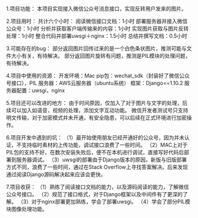 1.项目功能：
本项目实现接入微信公众号消息接口，实现反转用户发来的图片。

2.项目用时：
共计六个小时：
阅读微信接口文档：1小时
部署服务器并接入微信公众号：1小时
分析并获取客户端传输来的内容：1小时
实现图片获取与图片反转处理：1小时
整合代码并部署uwsgi＋nginx：1.5小时
总结并撰写文档：0.5小时

3.可能存在的bug：
部分返回图片回传过来的是一个白色条状图片，推测可能与文件大小有关，有待解决。
部分返回图片旋转有问题，推测是PIL模块的处理问题，有待解决。

4.项目中使用的资源：
开发环境：Mac
pip包：wechat_sdk（封装好了微信公众号接口），PIL
服务器：AWS云服务器（ubuntu系统）
框架：Django==1.10.2
服务器配置：uwsgi，nginx

5.项目还可以改进的地方：
由于时间原因，仅加入了对于图片与文字的处理，后续可以加入如语音，视频的处理，添加文字互动功能。
微信开发者测试号只支持明文传输，对于加密模式并未开通，有安全隐患，可以后续在正式环境进行加密操作。

6.项目开发中遇到的坑：
（1）最开始使用朋友已经开通好的公众号，因为并未认证，不支持临时素材的上传功能，调试接口浪费了一些时间。
（2）MAC上对于PIL包的支持不好，在数次安装失败后，便不在本机进行调试，直接写好代码后部署到服务器调试。
（3）uwsgi的部署由于Django版本的原因，新版与旧版部署方式不同，浪费了一些时间，通过在Stack Overflow上寻找答案解决。后来发现通过阅读Django源码解决起来应该会更快。

7.项目收获：
（1）熟练了阅读接口文档的能力，以及源码阅读的能力，了解微信公众号接口。
（2）规范了接口格式，对于Django框架以及中间件有了更深的了解。
（3）对于nginx部署更加熟练，学会了部署uwsgi。
（4）学会了部分PIL模块图像处理功能。